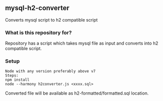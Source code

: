 ## mysql-h2-converter
Converts mysql script to h2 compatible script

### What is this repository for?
Repository has a script which takes mysql file as input and converts into h2 compatible script.

### Setup
```
Node with any version preferably above v7
Steps:
npm install
node --harmony h2converter.js <xxxx.sql>
```

Converted file will be available as h2-formatted/formatted.sql location.
